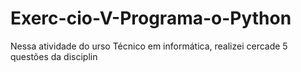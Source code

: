 # Exerc-cio-V-Programa-o-Python
Nessa atividade do urso Técnico em informática, realizei cercade 5 questões da disciplin

